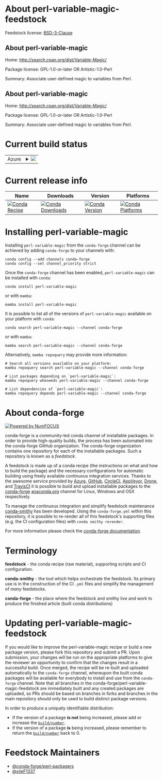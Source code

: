 About perl-variable-magic-feedstock
===================================

Feedstock license: [BSD-3-Clause](https://github.com/conda-forge/perl-variable-magic-feedstock/blob/main/LICENSE.txt)


About perl-variable-magic
-------------------------

Home: http://search.cpan.org/dist/Variable-Magic/

Package license: GPL-1.0-or-later OR Artistic-1.0-Perl

Summary: Associate user-defined magic to variables from Perl.

About perl-variable-magic
-------------------------

Home: http://search.cpan.org/dist/Variable-Magic/

Package license: GPL-1.0-or-later OR Artistic-1.0-Perl

Summary: Associate user-defined magic to variables from Perl.

Current build status
====================


<table>
    
  <tr>
    <td>Azure</td>
    <td>
      <details>
        <summary>
          <a href="https://dev.azure.com/conda-forge/feedstock-builds/_build/latest?definitionId=18249&branchName=main">
            <img src="https://dev.azure.com/conda-forge/feedstock-builds/_apis/build/status/perl-variable-magic-feedstock?branchName=main">
          </a>
        </summary>
        <table>
          <thead><tr><th>Variant</th><th>Status</th></tr></thead>
          <tbody><tr>
              <td>linux_64</td>
              <td>
                <a href="https://dev.azure.com/conda-forge/feedstock-builds/_build/latest?definitionId=18249&branchName=main">
                  <img src="https://dev.azure.com/conda-forge/feedstock-builds/_apis/build/status/perl-variable-magic-feedstock?branchName=main&jobName=linux&configuration=linux%20linux_64_" alt="variant">
                </a>
              </td>
            </tr><tr>
              <td>osx_64</td>
              <td>
                <a href="https://dev.azure.com/conda-forge/feedstock-builds/_build/latest?definitionId=18249&branchName=main">
                  <img src="https://dev.azure.com/conda-forge/feedstock-builds/_apis/build/status/perl-variable-magic-feedstock?branchName=main&jobName=osx&configuration=osx%20osx_64_" alt="variant">
                </a>
              </td>
            </tr>
          </tbody>
        </table>
      </details>
    </td>
  </tr>
</table>

Current release info
====================

| Name | Downloads | Version | Platforms |
| --- | --- | --- | --- |
| [![Conda Recipe](https://img.shields.io/badge/recipe-perl--variable--magic-green.svg)](https://anaconda.org/conda-forge/perl-variable-magic) | [![Conda Downloads](https://img.shields.io/conda/dn/conda-forge/perl-variable-magic.svg)](https://anaconda.org/conda-forge/perl-variable-magic) | [![Conda Version](https://img.shields.io/conda/vn/conda-forge/perl-variable-magic.svg)](https://anaconda.org/conda-forge/perl-variable-magic) | [![Conda Platforms](https://img.shields.io/conda/pn/conda-forge/perl-variable-magic.svg)](https://anaconda.org/conda-forge/perl-variable-magic) |

Installing perl-variable-magic
==============================

Installing `perl-variable-magic` from the `conda-forge` channel can be achieved by adding `conda-forge` to your channels with:

```
conda config --add channels conda-forge
conda config --set channel_priority strict
```

Once the `conda-forge` channel has been enabled, `perl-variable-magic` can be installed with `conda`:

```
conda install perl-variable-magic
```

or with `mamba`:

```
mamba install perl-variable-magic
```

It is possible to list all of the versions of `perl-variable-magic` available on your platform with `conda`:

```
conda search perl-variable-magic --channel conda-forge
```

or with `mamba`:

```
mamba search perl-variable-magic --channel conda-forge
```

Alternatively, `mamba repoquery` may provide more information:

```
# Search all versions available on your platform:
mamba repoquery search perl-variable-magic --channel conda-forge

# List packages depending on `perl-variable-magic`:
mamba repoquery whoneeds perl-variable-magic --channel conda-forge

# List dependencies of `perl-variable-magic`:
mamba repoquery depends perl-variable-magic --channel conda-forge
```


About conda-forge
=================

[![Powered by
NumFOCUS](https://img.shields.io/badge/powered%20by-NumFOCUS-orange.svg?style=flat&colorA=E1523D&colorB=007D8A)](https://numfocus.org)

conda-forge is a community-led conda channel of installable packages.
In order to provide high-quality builds, the process has been automated into the
conda-forge GitHub organization. The conda-forge organization contains one repository
for each of the installable packages. Such a repository is known as a *feedstock*.

A feedstock is made up of a conda recipe (the instructions on what and how to build
the package) and the necessary configurations for automatic building using freely
available continuous integration services. Thanks to the awesome service provided by
[Azure](https://azure.microsoft.com/en-us/services/devops/), [GitHub](https://github.com/),
[CircleCI](https://circleci.com/), [AppVeyor](https://www.appveyor.com/),
[Drone](https://cloud.drone.io/welcome), and [TravisCI](https://travis-ci.com/)
it is possible to build and upload installable packages to the
[conda-forge](https://anaconda.org/conda-forge) [anaconda.org](https://anaconda.org/)
channel for Linux, Windows and OSX respectively.

To manage the continuous integration and simplify feedstock maintenance
[conda-smithy](https://github.com/conda-forge/conda-smithy) has been developed.
Using the ``conda-forge.yml`` within this repository, it is possible to re-render all of
this feedstock's supporting files (e.g. the CI configuration files) with ``conda smithy rerender``.

For more information please check the [conda-forge documentation](https://conda-forge.org/docs/).

Terminology
===========

**feedstock** - the conda recipe (raw material), supporting scripts and CI configuration.

**conda-smithy** - the tool which helps orchestrate the feedstock.
                   Its primary use is in the construction of the CI ``.yml`` files
                   and simplify the management of *many* feedstocks.

**conda-forge** - the place where the feedstock and smithy live and work to
                  produce the finished article (built conda distributions)


Updating perl-variable-magic-feedstock
======================================

If you would like to improve the perl-variable-magic recipe or build a new
package version, please fork this repository and submit a PR. Upon submission,
your changes will be run on the appropriate platforms to give the reviewer an
opportunity to confirm that the changes result in a successful build. Once
merged, the recipe will be re-built and uploaded automatically to the
`conda-forge` channel, whereupon the built conda packages will be available for
everybody to install and use from the `conda-forge` channel.
Note that all branches in the conda-forge/perl-variable-magic-feedstock are
immediately built and any created packages are uploaded, so PRs should be based
on branches in forks and branches in the main repository should only be used to
build distinct package versions.

In order to produce a uniquely identifiable distribution:
 * If the version of a package **is not** being increased, please add or increase
   the [``build/number``](https://docs.conda.io/projects/conda-build/en/latest/resources/define-metadata.html#build-number-and-string).
 * If the version of a package **is** being increased, please remember to return
   the [``build/number``](https://docs.conda.io/projects/conda-build/en/latest/resources/define-metadata.html#build-number-and-string)
   back to 0.

Feedstock Maintainers
=====================

* [@conda-forge/perl-packagers](https://github.com/conda-forge/perl-packagers/)
* [@xileF1337](https://github.com/xileF1337/)

